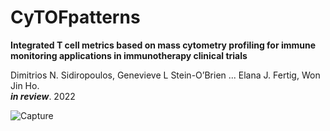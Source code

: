 # CyTOFpatterns

**Integrated T cell metrics based on mass cytometry profiling for immune monitoring applications in immunotherapy clinical trials**

Dimitrios N. Sidiropoulos, Genevieve L Stein-O’Brien ... Elana J. Fertig, Won Jin Ho. 	
***in review***. 2022

![Capture](https://user-images.githubusercontent.com/22621258/178775206-1fe357d6-d12d-4841-816e-9cff57ff95da.JPG)
